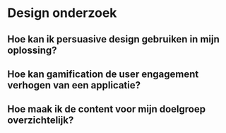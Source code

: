# Design onderzoek

## Hoe kan ik persuasive design gebruiken in mijn oplossing?

## Hoe kan gamification de user engagement verhogen van een applicatie?

## Hoe maak ik de content voor mijn doelgroep overzichtelijk? 

